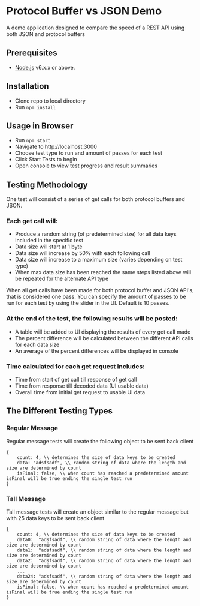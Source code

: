 # Protocol Buffer vs JSON Demo
A demo application designed to compare the speed of a REST API using both JSON and protocol buffers

## Prerequisites
* [Node.js](https://nodejs.org) v6.x.x or above.

## Installation
* Clone repo to local directory
* Run `npm install`

## Usage in Browser
* Run `npm start`
* Navigate to http://localhost:3000
* Choose test type to run and amount of passes for each test
* Click Start Tests to begin
* Open console to view test progress and result summaries

## Testing Methodology
One test will consist of a series of get calls for both protocol buffers and JSON.
### Each get call will:
* Produce a random string (of predetermined size) for all data keys included in the specific test
* Data size will start at 1 byte
* Data size will increase by 50% with each following call
* Data size will increase to a maximum size (varies depending on test type)
* When max data size has been reached the same steps listed above will be repeated for the alternate API type

When all get calls have been made for both protocol buffer and JSON API's, that is considered one pass.
You can specify the amount of passes to be run for each test by using the slider in the UI.  Default is 10 passes.

### At the end of the test, the following results will be posted:
* A table will be added to UI displaying the results of every get call made
* The percent difference will be calculated between the different API calls for each data size
* An average of the percent differences will be displayed in console

### Time calculated for each get request includes:
* Time from start of get call till response of get call
* Time from response till decoded data (UI usable data)
* Overall time from initial get request to usable UI data

## The Different Testing Types

### Regular Message
Regular message tests will create the following object to be sent back client

````
{
    count: 4, \\ determines the size of data keys to be created
    data: "adsfsadf", \\ random string of data where the length and size are determined by count
    isFinal: false, \\ when count has reached a predetermined amount isFinal will be true ending the single test run
}
````

### Tall Message
Tall message tests will create an object similar to the regular message but with 25 data keys to be sent back client

````
{
    count: 4, \\ determines the size of data keys to be created
    data0:  "adsfsadf", \\ random string of data where the length and size are determined by count
    data1:  "adsfsadf", \\ random string of data where the length and size are determined by count
    data2:  "adsfsadf", \\ random string of data where the length and size are determined by count
    ...
    data24: "adsfsadf", \\ random string of data where the length and size are determined by count
    isFinal: false, \\ when count has reached a predetermined amount isFinal will be true ending the single test run
}
````
